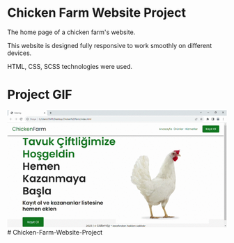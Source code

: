 <h1>Chicken Farm Website Project</h1>

<p>The home page of a chicken farm's website.</p>

<p>This website is designed fully responsive to work smoothly on different devices.</p>

<p>HTML, CSS, SCSS technologies were used.</p>


<h1>Project GIF</h1>

<img src="/images/Chicken Farm Google Chrome 2023-10-06 17-56-45.gif"/># Chicken-Farm-Website-Project
